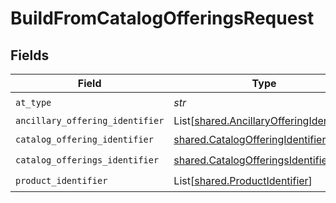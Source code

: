 # BuildFromCatalogOfferingsRequest


## Fields

| Field                                                                                          | Type                                                                                           | Required                                                                                       | Description                                                                                    | Example                                                                                        |
| ---------------------------------------------------------------------------------------------- | ---------------------------------------------------------------------------------------------- | ---------------------------------------------------------------------------------------------- | ---------------------------------------------------------------------------------------------- | ---------------------------------------------------------------------------------------------- |
| `at_type`                                                                                      | *str*                                                                                          | :heavy_check_mark:                                                                             | N/A                                                                                            | BuildFromCatalogOfferingsRequestAir                                                            |
| `ancillary_offering_identifier`                                                                | List[[shared.AncillaryOfferingIdentifier](../../models/shared/ancillaryofferingidentifier.md)] | :heavy_minus_sign:                                                                             | N/A                                                                                            |                                                                                                |
| `catalog_offering_identifier`                                                                  | [shared.CatalogOfferingIdentifier](../../models/shared/catalogofferingidentifier.md)           | :heavy_check_mark:                                                                             | N/A                                                                                            |                                                                                                |
| `catalog_offerings_identifier`                                                                 | [shared.CatalogOfferingsIdentifier](../../models/shared/catalogofferingsidentifier.md)         | :heavy_check_mark:                                                                             | N/A                                                                                            |                                                                                                |
| `product_identifier`                                                                           | List[[shared.ProductIdentifier](../../models/shared/productidentifier.md)]                     | :heavy_check_mark:                                                                             | N/A                                                                                            | p1                                                                                             |
